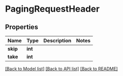 # PagingRequestHeader

## Properties
Name | Type | Description | Notes
------------ | ------------- | ------------- | -------------
**skip** | **int** |  | 
**take** | **int** |  | 

[[Back to Model list]](../README.md#documentation-for-models) [[Back to API list]](../README.md#documentation-for-api-endpoints) [[Back to README]](../README.md)


